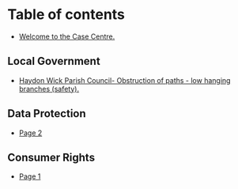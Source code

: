# Table of contents

* [Welcome to the Case Centre.](README.md)

## Local Government

* [Haydon Wick Parish Council- Obstruction of paths - low hanging branches (safety).](local-government/haydon-wick-parish-council-obstruction-of-paths-low-hanging-branches-safety-..md)

## Data Protection

* [Page 2](data-protection/page-2.md)

## Consumer Rights

* [Page 1](consumer-rights/page-1.md)
